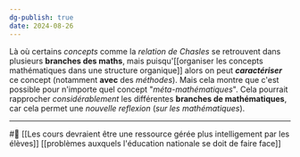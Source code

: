 ```yaml
---
dg-publish: true
date: 2024-08-26
---
```

Là où certains *concepts* comme la *relation de Chasles* se retrouvent dans plusieurs **branches des maths**, mais puisqu'[[organiser les concepts mathématiques dans une structure organique]] alors on peut ***caractériser*** ce concept (notamment **avec** des *méthodes*). Mais cela montre que c'est possible pour n'importe quel concept "*méta-mathématiques*". Cela pourrait rapprocher *considérablement* les différentes **branches de mathématiques**, car cela permet une *nouvelle reflexion* (*sur les mathématiques*).

---
#🌲   [[Les cours devraient être une ressource gérée plus intelligement par les élèves]] [[problèmes auxquels l'éducation nationale se doit de faire face]]